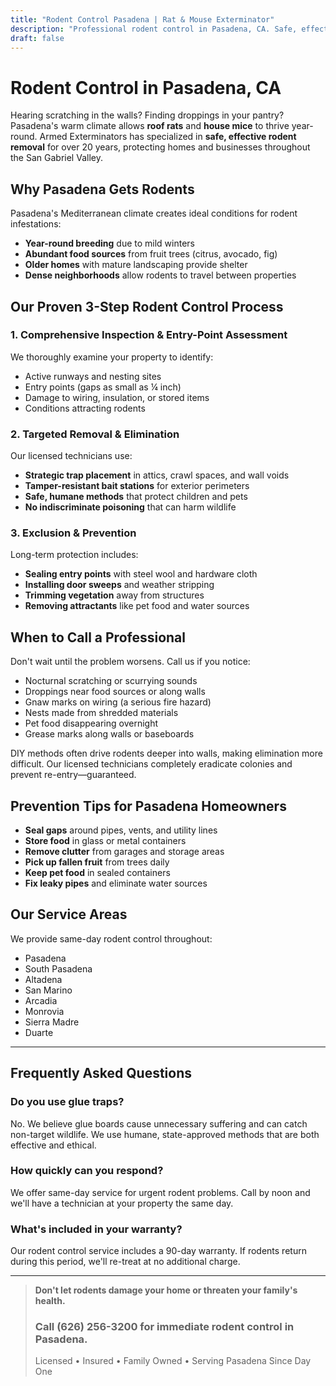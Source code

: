 ```yaml
---
title: "Rodent Control Pasadena | Rat & Mouse Exterminator"
description: "Professional rodent control in Pasadena, CA. Safe, effective rat & mouse removal for homes and businesses. Same-day service. Call (626) 256-3200."
draft: false
---
```


# Rodent Control in Pasadena, CA

Hearing scratching in the walls? Finding droppings in your pantry? Pasadena's warm climate allows **roof rats** and **house mice** to thrive year-round. Armed Exterminators has specialized in **safe, effective rodent removal** for over 20 years, protecting homes and businesses throughout the San Gabriel Valley.

## Why Pasadena Gets Rodents

Pasadena's Mediterranean climate creates ideal conditions for rodent infestations:
- **Year-round breeding** due to mild winters
- **Abundant food sources** from fruit trees (citrus, avocado, fig)
- **Older homes** with mature landscaping provide shelter
- **Dense neighborhoods** allow rodents to travel between properties

## Our Proven 3-Step Rodent Control Process

### 1. Comprehensive Inspection & Entry-Point Assessment
We thoroughly examine your property to identify:
- Active runways and nesting sites
- Entry points (gaps as small as ¼ inch)
- Damage to wiring, insulation, or stored items
- Conditions attracting rodents

### 2. Targeted Removal & Elimination
Our licensed technicians use:
- **Strategic trap placement** in attics, crawl spaces, and wall voids
- **Tamper-resistant bait stations** for exterior perimeters
- **Safe, humane methods** that protect children and pets
- **No indiscriminate poisoning** that can harm wildlife

### 3. Exclusion & Prevention
Long-term protection includes:
- **Sealing entry points** with steel wool and hardware cloth
- **Installing door sweeps** and weather stripping
- **Trimming vegetation** away from structures
- **Removing attractants** like pet food and water sources

## When to Call a Professional

Don't wait until the problem worsens. Call us if you notice:
- Nocturnal scratching or scurrying sounds
- Droppings near food sources or along walls
- Gnaw marks on wiring (a serious fire hazard)
- Nests made from shredded materials
- Pet food disappearing overnight
- Grease marks along walls or baseboards

DIY methods often drive rodents deeper into walls, making elimination more difficult. Our licensed technicians completely eradicate colonies and prevent re-entry—guaranteed.

## Prevention Tips for Pasadena Homeowners

- **Seal gaps** around pipes, vents, and utility lines
- **Store food** in glass or metal containers
- **Remove clutter** from garages and storage areas
- **Pick up fallen fruit** from trees daily
- **Keep pet food** in sealed containers
- **Fix leaky pipes** and eliminate water sources

## Our Service Areas

We provide same-day rodent control throughout:
- Pasadena
- South Pasadena
- Altadena
- San Marino
- Arcadia
- Monrovia
- Sierra Madre
- Duarte

---

## Frequently Asked Questions

### Do you use glue traps?
No. We believe glue boards cause unnecessary suffering and can catch non-target wildlife. We use humane, state-approved methods that are both effective and ethical.

### How quickly can you respond?
We offer same-day service for urgent rodent problems. Call by noon and we'll have a technician at your property the same day.

### What's included in your warranty?
Our rodent control service includes a 90-day warranty. If rodents return during this period, we'll re-treat at no additional charge.

---

> **Don't let rodents damage your home or threaten your family's health.**  
> ### Call (626) 256-3200 for immediate rodent control in Pasadena.  
> Licensed • Insured • Family Owned • Serving Pasadena Since Day One